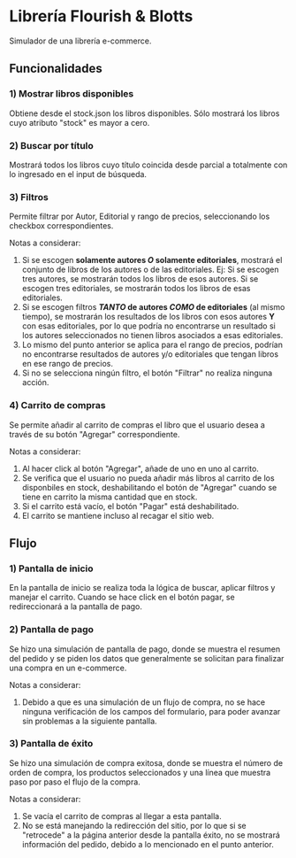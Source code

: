 ﻿# Librería Flourish & Blotts
Simulador de una librería e-commerce.

## Funcionalidades
### 1) Mostrar libros disponibles
Obtiene desde el stock.json los libros disponibles. Sólo mostrará los libros cuyo atributo "stock" es mayor a cero.

### 2) Buscar por título
Mostrará todos los libros cuyo título coincida desde parcial a totalmente con lo ingresado en el input de búsqueda.

### 3) Filtros
Permite filtrar por Autor, Editorial y rango de precios, seleccionando los checkbox correspondientes.

Notas a considerar: 
1) Si se escogen **solamente autores _O_ solamente editoriales**, mostrará el conjunto de libros de los autores o de las editoriales.
Ej: Si se escogen tres autores, se mostrarán todos los libros de esos autores. Si se escogen tres editoriales, se mostrarán todos los libros de esas editoriales.
2) Si se escogen filtros **_TANTO_ de autores _COMO_ de editoriales** (al mismo tiempo), se mostrarán los resultados de los libros con esos autores
**Y** con esas editoriales, por lo que podría no encontrarse un resultado si los autores seleccionados no tienen libros asociados a esas editoriales.
3) Lo mismo del punto anterior se aplica para el rango de precios, podrían no encontrarse resultados de autores y/o editoriales que tengan libros en ese rango de precios.
3) Si no se selecciona ningún filtro, el botón "Filtrar" no realiza ninguna acción.

### 4) Carrito de compras
Se permite añadir al carrito de compras el libro que el usuario desea a través de su botón "Agregar" correspondiente.

Notas a considerar:
1) Al hacer click al botón "Agregar", añade de uno en uno al carrito.
2) Se verifica que el usuario no pueda añadir más libros al carrito de los disponbiles en stock, deshabilitando el botón de "Agregar" cuando se tiene en carrito la misma cantidad que en stock.
3) Si el carrito está vacío, el botón "Pagar" está deshabilitado.
4) El carrito se mantiene incluso al recagar el sitio web.

## Flujo
### 1) Pantalla de inicio
En la pantalla de inicio se realiza toda la lógica de buscar, aplicar filtros y manejar el carrito. Cuando se hace click en el botón pagar, se redireccionará a la pantalla de pago.

### 2) Pantalla de pago
Se hizo una simulación de pantalla de pago, donde se muestra el resumen del pedido y se piden los datos que generalmente se solicitan para finalizar
una compra en un e-commerce. 

Notas a considerar: 
1) Debido a que es una simulación de un flujo de compra, no se hace ninguna verificación de los campos del formulario, para poder avanzar sin problemas a la siguiente pantalla.

### 3) Pantalla de éxito
Se hizo una simulación de compra exitosa, donde se muestra el número de orden de compra, los productos seleccionados y una línea que muestra paso por paso
el flujo de la compra. 

Notas a considerar:
1) Se vacía el carrito de compras al llegar a esta pantalla.
2) No se está manejando la redirección del sitio, por lo que si se "retrocede" a la página anterior desde la pantalla éxito, no se mostrará información del pedido, debido a lo mencionado en el punto anterior.
